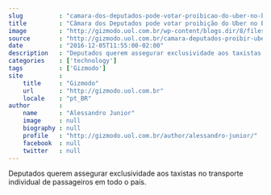```yaml
---
slug          : "camara-dos-deputados-pode-votar-proibicao-do-uber-no-brasil-nesta-semana"
title         : "Câmara dos Deputados pode votar proibição do Uber no Brasil nesta semana"
image         : "http://gizmodo.uol.com.br/wp-content/blogs.dir/8/files/2016/07/taxi-uber-e1468438419107.jpg"
source        : "http://gizmodo.uol.com.br/camara-deputados-proibir-uber-brasil/"
date          : "2016-12-05T11:55:00-02:00"
description   : "Deputados querem assegurar exclusividade aos taxistas no transporte individual de passageiros em todo o país."
categories    : ['technology']
tags          : ['Gizmodo']
site          :
    title     : "Gizmodo"
    url       : "http://gizmodo.uol.com.br"
    locale    : "pt_BR"
author        :
    name      : "Alessandro Junior"
    image     : null
    biography : null
    profile   : "http://gizmodo.uol.com.br/author/alessandro-junior/"
    facebook  : null
    twitter   : null
---
```


Deputados querem assegurar exclusividade aos taxistas no transporte individual de passageiros em todo o país.
